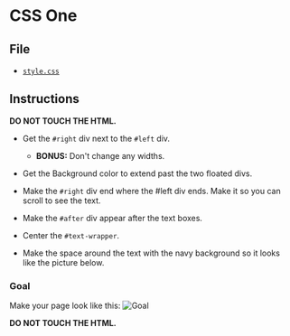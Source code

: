 # CSS One

## File

* [`style.css`](Unsolved/style.css)

## Instructions

**DO NOT TOUCH THE HTML.**

* Get the `#right` div next to the `#left` div.

  * **BONUS:** Don't change any widths.

* Get the Background color to extend past the two floated divs.

* Make the `#right` div end where the #left div ends. Make it so you can scroll to see the text.

* Make the `#after` div appear after the text boxes.

* Center the `#text-wrapper`.

* Make the space around the text with the navy background so it looks like the picture below.

### Goal

  Make your page look like this:
  ![Goal](CSS_1.png)

**DO NOT TOUCH THE HTML.**
